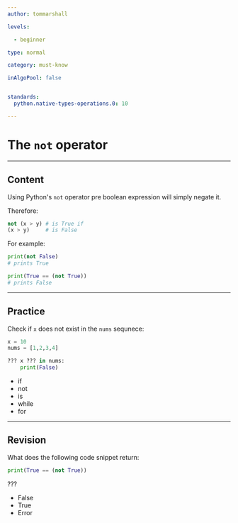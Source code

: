 ```yaml
---
author: tommarshall

levels:

  - beginner

type: normal

category: must-know

inAlgoPool: false


standards:
  python.native-types-operations.0: 10

---
```


# The `not` operator

---
## Content

Using Python's `not` operator pre boolean expression will simply negate it.

Therefore:

```python
not (x > y) # is True if
(x > y)     # is False
```

For example:

```python
print(not False)
# prints True

print(True == (not True))
# prints False
```

--- 
## Practice

Check if `x` does not exist in the `nums` sequnece:

```python
x = 10
nums = [1,2,3,4]

??? x ??? in nums:
    print(False)
```

* if
* not
* is
* while
* for

---
## Revision

What does the following code snippet return:

```python
print(True == (not True))
```
???


* False
* True
* Error
 
